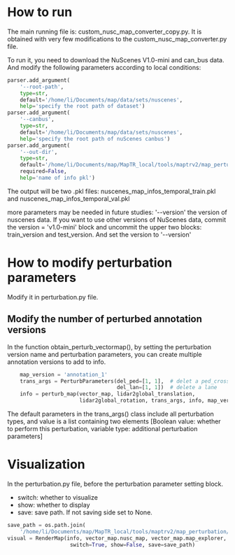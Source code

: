 # How to run
The main running file is: custom_nusc_map_converter_copy.py. It is obtained with very few modifications to the custom_nusc_map_converter.py file.

To run it, you need to download the NuScenes V1.0-mini and can_bus data. And modify the following parameters according to local conditions:
```python
parser.add_argument(
    '--root-path',
    type=str,
    default='/home/li/Documents/map/data/sets/nuscenes',
    help='specify the root path of dataset')
parser.add_argument(
    '--canbus',
    type=str,
    default='/home/li/Documents/map/data/sets/nuscenes',
    help='specify the root path of nuScenes canbus')
parser.add_argument(
    '--out-dir',
    type=str,
    default='/home/li/Documents/map/MapTR_local/tools/maptrv2/map_perturbation/output',
    required=False,
    help='name of info pkl')
```

The output will be two .pkl files: nuscenes_map_infos_temporal_train.pkl and nuscenes_map_infos_temporal_val.pkl

more parameters may be needed in future studies:
'--version' the version of nuscenes data. If you want to use other versions of NuScenes data, commit the version = 'v1.0-mini' block and uncommit the upper two blocks: train_version and test_version. And set the version to '--version'


# How to modify perturbation parameters
Modify it in perturbation.py file.

## Modify the number of perturbed annotation versions
In the function obtain_perturb_vectormap(), by setting the perturbation version name and perturbation parameters, you can create multiple annotation versions to add to info.
```python
    map_version = 'annotation_1'
    trans_args = PerturbParameters(del_ped=[1, 1],  # delet a ped_crossing
                                   del_lan=[1, 1])  # delete a lane
    info = perturb_map(vector_map, lidar2global_translation,
                       lidar2global_rotation, trans_args, info, map_version, visual)
```
The default parameters in the trans_args() class include all perturbation types, and value is a list containing two elements [Boolean value: whether to perform this perturbation, variable type: additional perturbation parameters]

# Visualization
In the perturbation.py file, before the perturbation parameter setting block.

- switch: whether to visualize
- show: whether to display
- save: save path. If not saving side set to None.

```python
save_path = os.path.join(
    '/home/li/Documents/map/MapTR_local/tools/maptrv2/map_perturbation/visual', info['scene_token'], info['token'])
visual = RenderMap(info, vector_map.nusc_map, vector_map.map_explorer,
                    switch=True, show=False, save=save_path)
```
